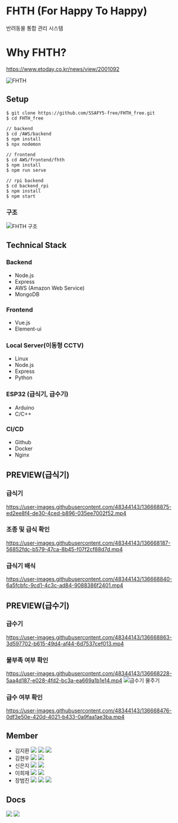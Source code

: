 # FHTH (For Happy To Happy)
반려동물 통합 관리 시스템

# Why FHTH?
https://www.etoday.co.kr/news/view/2001092


![FHTH](https://user-images.githubusercontent.com/48344143/136697847-e353af67-c28a-409b-bcfc-de2a6997c07f.PNG)

## Setup
```
$ git clone https://github.com/SSAFY5-free/FHTH_free.git
$ cd FHTH_free

// backend
$ cd /AWS/backend
$ npm install
$ npx nodemon

// frontend
$ cd AWS/frontend/fhth
$ npm install
$ npm run serve

// rpi backend 
$ cd backend_rpi
$ npm install
$ npm start
```
### 구조
![FHTH 구조](https://user-images.githubusercontent.com/48344143/136668315-24706283-cc43-494e-bd52-e9fbab73995b.PNG)


## Technical Stack
### Backend
- Node.js
- Express
- AWS (Amazon Web Service)
- MongoDB

### Frontend
- Vue.js
- Element-ui

### Local Server(이동형 CCTV)
- Linux
- Node.js
- Express
- Python

### ESP32 (급식기, 급수기)
- Arduino
- C/C++

### CI/CD
- Github
- Docker
- Nginx


## PREVIEW(급식기)
### 급식기
https://user-images.githubusercontent.com/48344143/136668875-ed2ee8f4-de30-4ced-b896-035ee7002f52.mp4
### 조종 및 급식 확인
https://user-images.githubusercontent.com/48344143/136668187-56852fdc-b579-47ca-8b45-f07f2cf88d7d.mp4
### 급식기 배식
https://user-images.githubusercontent.com/48344143/136668840-6a5fcbfc-9cd1-4c3c-ad84-9088386f2401.mp4


## PREVIEW(급수기)
### 급수기
https://user-images.githubusercontent.com/48344143/136668863-3d597702-b615-49d4-af44-6d7537cef013.mp4
### 물부족 여부 확인
https://user-images.githubusercontent.com/48344143/136668228-5aa4d187-e028-4fd2-bc3a-ea669a1b1e14.mp4
![급수기 물주기](https://user-images.githubusercontent.com/48344143/136668703-6cbd1b2f-9481-43a6-ab2c-f663227069b6.gif)
### 급수 여부 확인
https://user-images.githubusercontent.com/48344143/136668476-0df3e50e-420d-4021-b433-0a9faa1ae3ba.mp4


## Member
- 김지환 <img src="https://img.shields.io/badge/-BE-brightgreen"> <img src="https://img.shields.io/badge/-FE-orange"> <a href="mailto:bure5kzam.gmail.com" target="_blank"><img src="https://img.shields.io/badge/Email-EA4335?style=flat-square&logo=gmail&logoColor=white"/></a>
- 김현우 <img src="https://img.shields.io/badge/-EM-lightgrey"> <a href="mailto:ssej0221@gmail.com" target="_blank"><img src="https://img.shields.io/badge/Email-EA4335?style=flat-square&logo=gmail&logoColor=white"/></a>
- 신은지 <img src="https://img.shields.io/badge/-EM-lightgrey"> <a href="mailto:ssej0221@gmail.com" target="_blank"><img src="https://img.shields.io/badge/Email-EA4335?style=flat-square&logo=gmail&logoColor=white"/></a>
- 이희재 <img src="https://img.shields.io/badge/-EM-lightgrey">  <a href="mailto:ssej0221@gmail.com" target="_blank"><img src="https://img.shields.io/badge/Email-EA4335?style=flat-square&logo=gmail&logoColor=white"/></a>
- 장범진 <img src="https://img.shields.io/badge/-BE-brightgreen"> <img src="https://img.shields.io/badge/-FE-orange"> <a href="mailto:wony5248@gmail.com" target="_blank"><img src="https://img.shields.io/badge/Email-EA4335?style=flat-square&logo=gmail&logoColor=white"/></a>

## Docs
<a href="https://docs.google.com/document/d/1xqy321uU2ttPre2sWIUGsBPwnsdbCFoakWDbejdvc-o/edit" target="_blank"><img src="https://img.shields.io/badge/Project Docs-2B579A?style=flat-square&logo=microsoftword&logoColor=white"/></a>
<a href="https://www.youtube.com/watch?v=omfhNOcvgS8" target="_blank"><img src="https://img.shields.io/badge/Project Youtube-000000?style=flat-square&logo=Youtube&logoColor=white"/></a>
